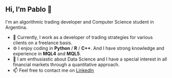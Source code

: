 ## Hi, I’m Pablo 👋


I'm an algorithmic trading developer and Computer Science student in Argentina.

- 🏢 Currently, I work as a developer of trading strategies for various clients on a freelance basis.
- ⚙️ I enjoy coding in **Python** / **R** / **C++**. And I have strong knowledge and experience in **MQL4** and **MQL5**.
- 🌱 I am enthusiastic about Data Science and I have a special interest in all financial markets through a quantitative approach.
- 📫 Feel free to contact me on [LinkedIn](https://www.linkedin.com/in/pablo-spata)


<!---
pablospata/pablospata is a ✨ special ✨ repository because its `README.md` (this file) appears on your GitHub profile.
You can click the Preview link to take a look at your changes.
--->
